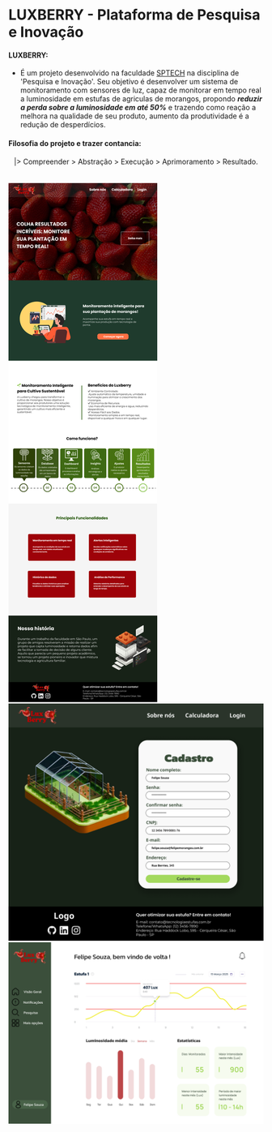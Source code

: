 # LUXBERRY - Plataforma de Pesquisa e Inovação

#### LUXBERRY:

- É um projeto desenvolvido na faculdade [SPTECH](https://www.sptech.school/) na disciplina de 'Pesquisa e Inovação'. Seu objetivo é desenvolver um sistema de monitoramento com
  sensores de luz, capaz de monitorar em tempo real a luminosidade em estufas de agriculas de morangos, propondo <b><i>reduzir a perda sobre a luminosidade em até 50%</i></b> e trazendo como reação a melhora na qualidade de seu produto, aumento da produtividade é a redução de desperdícios.

#### Filosofia do projeto e trazer contancia:

<center>
|> Compreender
>    Abstração
>       Execução
>         Aprimoramento
>           Resultado.
</center>
<br><br>
<div>
<img src="/Documentação/Algoritmo - Prototipação WebSite/Pr.WebSite/Home.png">

<div>
<img src="/Documentação/Algoritmo - Prototipação WebSite/Pr.WebSite/Cadastro.png">
<div>
<img src="/Documentação/Algoritmo - Prototipação WebSite/Pr.WebSite/Tela_Dashboard.png">
</div>
</div>
</div>
